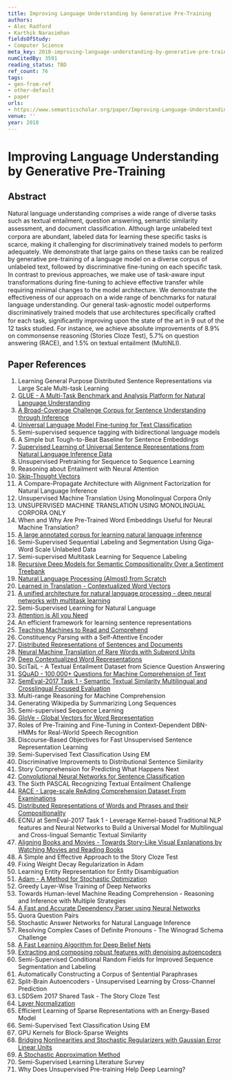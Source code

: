 ```yaml
---
title: Improving Language Understanding by Generative Pre-Training
authors:
- Alec Radford
- Karthik Narasimhan
fieldsOfStudy:
- Computer Science
meta_key: 2018-improving-language-understanding-by-generative-pre-training
numCitedBy: 3591
reading_status: TBD
ref_count: 76
tags:
- gen-from-ref
- other-default
- paper
urls:
- https://www.semanticscholar.org/paper/Improving-Language-Understanding-by-Generative-Radford-Narasimhan/cd18800a0fe0b668a1cc19f2ec95b5003d0a5035?sort=total-citations
venue: ''
year: 2018
---
```


# Improving Language Understanding by Generative Pre-Training

## Abstract

Natural language understanding comprises a wide range of diverse tasks such as textual entailment, question answering, semantic similarity assessment, and document classiﬁcation. Although large unlabeled text corpora are abundant, labeled data for learning these speciﬁc tasks is scarce, making it challenging for discriminatively trained models to perform adequately. We demonstrate that large gains on these tasks can be realized by generative pre-training of a language model on a diverse corpus of unlabeled text, followed by discriminative ﬁne-tuning on each speciﬁc task. In contrast to previous approaches, we make use of task-aware input transformations during ﬁne-tuning to achieve effective transfer while requiring minimal changes to the model architecture. We demonstrate the effectiveness of our approach on a wide range of benchmarks for natural language understanding. Our general task-agnostic model outperforms discriminatively trained models that use architectures speciﬁcally crafted for each task, signiﬁcantly improving upon the state of the art in 9 out of the 12 tasks studied. For instance, we achieve absolute improvements of 8.9% on commonsense reasoning (Stories Cloze Test), 5.7% on question answering (RACE), and 1.5% on textual entailment (MultiNLI).

## Paper References

1. Learning General Purpose Distributed Sentence Representations via Large Scale Multi-task Learning
2. [GLUE - A Multi-Task Benchmark and Analysis Platform for Natural Language Understanding](2018-glue-a-multi-task-benchmark-and-analysis-platform-for-natural-language-understanding)
3. [A Broad-Coverage Challenge Corpus for Sentence Understanding through Inference](2018-a-broad-coverage-challenge-corpus-for-sentence-understanding-through-inference)
4. [Universal Language Model Fine-tuning for Text Classification](2018-universal-language-model-fine-tuning-for-text-classification)
5. Semi-supervised sequence tagging with bidirectional language models
6. A Simple but Tough-to-Beat Baseline for Sentence Embeddings
7. [Supervised Learning of Universal Sentence Representations from Natural Language Inference Data](2017-supervised-learning-of-universal-sentence-representations-from-natural-language-inference-data)
8. Unsupervised Pretraining for Sequence to Sequence Learning
9. Reasoning about Entailment with Neural Attention
10. [Skip-Thought Vectors](2015-skip-thought-vectors)
11. A Compare-Propagate Architecture with Alignment Factorization for Natural Language Inference
12. Unsupervised Machine Translation Using Monolingual Corpora Only
13. UNSUPERVISED MACHINE TRANSLATION USING MONOLINGUAL CORPORA ONLY
14. When and Why Are Pre-Trained Word Embeddings Useful for Neural Machine Translation?
15. [A large annotated corpus for learning natural language inference](2015-a-large-annotated-corpus-for-learning-natural-language-inference)
16. Semi-Supervised Sequential Labeling and Segmentation Using Giga-Word Scale Unlabeled Data
17. Semi-supervised Multitask Learning for Sequence Labeling
18. [Recursive Deep Models for Semantic Compositionality Over a Sentiment Treebank](2013-recursive-deep-models-for-semantic-compositionality-over-a-sentiment-treebank)
19. [Natural Language Processing (Almost) from Scratch](2011-natural-language-processing-almost-from-scratch)
20. [Learned in Translation - Contextualized Word Vectors](2017-learned-in-translation-contextualized-word-vectors)
21. [A unified architecture for natural language processing - deep neural networks with multitask learning](2008-a-unified-architecture-for-natural-language-processing-deep-neural-networks-with-multitask-learning)
22. Semi-Supervised Learning for Natural Language
23. [Attention is All you Need](2017-transformer.md)
24. An efficient framework for learning sentence representations
25. [Teaching Machines to Read and Comprehend](2015-teaching-machines-to-read-and-comprehend)
26. Constituency Parsing with a Self-Attentive Encoder
27. [Distributed Representations of Sentences and Documents](2014-distributed-representations-of-sentences-and-documents)
28. [Neural Machine Translation of Rare Words with Subword Units](2016-neural-machine-translation-of-rare-words-with-subword-units)
29. [Deep Contextualized Word Representations](2018-deep-contextualized-word-representations)
30. SciTaiL - A Textual Entailment Dataset from Science Question Answering
31. [SQuAD - 100,000+ Questions for Machine Comprehension of Text](2016-squad-100-000-questions-for-machine-comprehension-of-text)
32. [SemEval-2017 Task 1 - Semantic Textual Similarity Multilingual and Crosslingual Focused Evaluation](2017-semeval-2017-task-1-semantic-textual-similarity-multilingual-and-crosslingual-focused-evaluation)
33. Multi-range Reasoning for Machine Comprehension
34. Generating Wikipedia by Summarizing Long Sequences
35. Semi-supervised Sequence Learning
36. [GloVe - Global Vectors for Word Representation](2014-glove-global-vectors-for-word-representation)
37. Roles of Pre-Training and Fine-Tuning in Context-Dependent DBN-HMMs for Real-World Speech Recognition
38. Discourse-Based Objectives for Fast Unsupervised Sentence Representation Learning
39. Semi-Supervised Text Classification Using EM
40. Discriminative Improvements to Distributional Sentence Similarity
41. Story Comprehension for Predicting What Happens Next
42. [Convolutional Neural Networks for Sentence Classification](2014-convolutional-neural-networks-for-sentence-classification)
43. The Sixth PASCAL Recognizing Textual Entailment Challenge
44. [RACE - Large-scale ReAding Comprehension Dataset From Examinations](2017-race-large-scale-reading-comprehension-dataset-from-examinations)
45. [Distributed Representations of Words and Phrases and their Compositionality](2013-distributed-representations-of-words-and-phrases-and-their-compositionality)
46. ECNU at SemEval-2017 Task 1 - Leverage Kernel-based Traditional NLP features and Neural Networks to Build a Universal Model for Multilingual and Cross-lingual Semantic Textual Similarity
47. [Aligning Books and Movies - Towards Story-Like Visual Explanations by Watching Movies and Reading Books](2015-aligning-books-and-movies-towards-story-like-visual-explanations-by-watching-movies-and-reading-books)
48. A Simple and Effective Approach to the Story Cloze Test
49. Fixing Weight Decay Regularization in Adam
50. Learning Entity Representation for Entity Disambiguation
51. [Adam - A Method for Stochastic Optimization](2015-adam-a-method-for-stochastic-optimization)
52. Greedy Layer-Wise Training of Deep Networks
53. Towards Human-level Machine Reading Comprehension - Reasoning and Inference with Multiple Strategies
54. [A Fast and Accurate Dependency Parser using Neural Networks](2014-a-fast-and-accurate-dependency-parser-using-neural-networks)
55. Quora Question Pairs
56. Stochastic Answer Networks for Natural Language Inference
57. Resolving Complex Cases of Definite Pronouns - The Winograd Schema Challenge
58. [A Fast Learning Algorithm for Deep Belief Nets](2006-a-fast-learning-algorithm-for-deep-belief-nets)
59. [Extracting and composing robust features with denoising autoencoders](2008-extracting-and-composing-robust-features-with-denoising-autoencoders)
60. Semi-Supervised Conditional Random Fields for Improved Sequence Segmentation and Labeling
61. Automatically Constructing a Corpus of Sentential Paraphrases
62. Split-Brain Autoencoders - Unsupervised Learning by Cross-Channel Prediction
63. LSDSem 2017 Shared Task - The Story Cloze Test
64. [Layer Normalization](2016-layer-normalization)
65. Efficient Learning of Sparse Representations with an Energy-Based Model
66. Semi-Supervised Text Classification Using EM
67. GPU Kernels for Block-Sparse Weights
68. [Bridging Nonlinearities and Stochastic Regularizers with Gaussian Error Linear Units](2016-bridging-nonlinearities-and-stochastic-regularizers-with-gaussian-error-linear-units)
69. [A Stochastic Approximation Method](2007-a-stochastic-approximation-method)
70. Semi-Supervised Learning Literature Survey
71. Why Does Unsupervised Pre-training Help Deep Learning?
